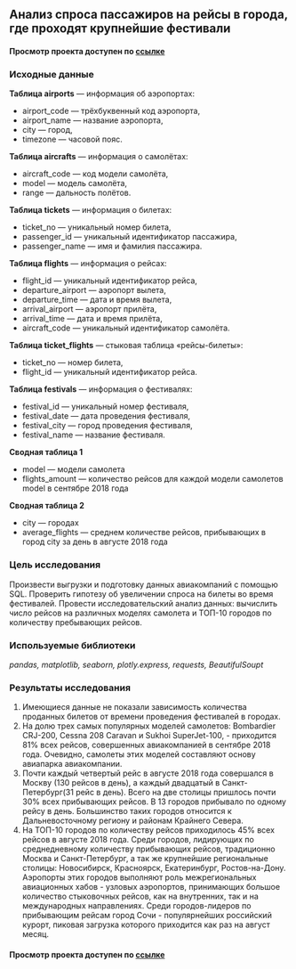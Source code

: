 ## Анализ спроса пассажиров на рейсы в города, где проходят крупнейшие фестивали
#### Просмотр проекта доступен по [ссылке]()
### Исходные данные
**Таблица airports** — информация об аэропортах:
*   airport_code — трёхбуквенный код аэропорта,
*	airport_name — название аэропорта,
*	city — город,
*	timezone — часовой пояс.

**Таблица aircrafts** — информация о самолётах:
*	aircraft_code — код модели самолёта,
*	model — модель самолёта,
*	range — дальность полётов.

**Таблица tickets** — информация о билетах:
*	ticket_no — уникальный номер билета,
*	passenger_id — уникальный идентификатор пассажира,
*	passenger_name — имя и фамилия пассажира.

**Таблица flights** — информация о рейсах:
*	flight_id — уникальный идентификатор рейса,
*	departure_airport — аэропорт вылета,
*	departure_time — дата и время вылета,
*	arrival_airport — аэропорт прилёта,
*	arrival_time — дата и время прилёта,
*	aircraft_code — уникальный идентификатор самолёта.

**Таблица ticket_flights** — стыковая таблица «рейсы-билеты»:
*	ticket_no — номер билета,
*	flight_id — уникальный идентификатор рейса.

**Таблица festivals** — информация о фестивалях:
*	festival_id — уникальный номер фестиваля,
*	festival_date — дата проведения фестиваля,
*	festival_city — город проведения фестиваля,
*	festival_name — название фестиваля.

**Сводная таблица 1**
* model — модели самолета
* flights_amount — количество рейсов для каждой модели самолетов model в сентябре 2018 года

**Сводная таблица 2**
* city — городах
* average_flights — среднем количестве рейсов, прибывающих в город city за день в августе 2018 года


### Цель исследования

Произвести выгрузки и подготовку данных авиакомпаний с помощью SQL. Проверить гипотезу об увеличении спроса на билеты во время фестивалей. Провести исследовательский анализ данных: вычислить число рейсов на различных моделях самолета и ТОП-10 городов по количеству пребывающих рейсов.

### Используемые библиотеки
*pandas, matplotlib, seaborn, plotly.express, requests, BeautifulSoupt*

### Результаты исследования
1. Имеющиеся данные не показали зависимость количества проданных билетов от времени проведения фестивалей в городах.
2. На долю трех самых популярных моделей самолетов: Bombardier CRJ-200, Cessna 208 Caravan и Sukhoi SuperJet-100, - приходится 81% всех рейсов, совершенных авиакомпанией в сентябре 2018 года. Очевидно, самолеты этих моделей составляют основу авиапарка авиакомпании.
3. Почти каждый четвертый рейс в августе 2018 года совершался в Москву (130 рейсов в день), а каждый двадцатый в Санкт-Петербург(31 рейс в день). Всего на две столицы пришлось почти 30% всех прибывающих рейсов. В 13 городов прибывало по одному рейсу в день. Большинство таких городов относится к Дальневосточному региону и районам Крайнего Севера.
4. На ТОП-10 городов по количеству рейсов приходилось 45% всех рейсов в августе 2018 года. Среди городов, лидирующих по среднедневному количеству прибывающих рейсов, традиционно Москва и Санкт-Петербург, а так же крупнейшие региональные столицы: Новосибирск, Красноярск, Екатеринбург, Ростов-на-Дону. Аэропорты этих городов выполняют роль межрегиональных авиационных хабов - узловых аэропортов, принимающих большое количество стыковочных рейсов, как на внутренних, так и на международных направлениях. Среди городов-лидеров по прибывающим рейсам город Сочи - популярнейших российский курорт, пиковая загрузка которого приходится как раз на август месяц.

#### Просмотр проекта доступен по [ссылке]()